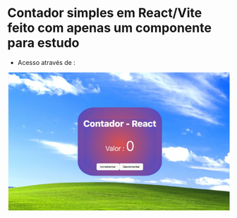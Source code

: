 # Contador simples em React/Vite feito com apenas um componente para estudo

* Acesso através de :
<img src="previewContador.png">

